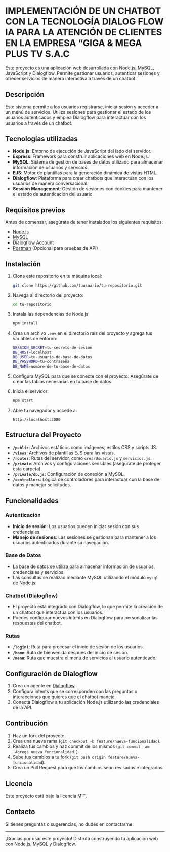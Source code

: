 # IMPLEMENTACIÓN DE UN CHATBOT CON LA TECNOLOGÍA DIALOG FLOW  IA PARA LA ATENCIÓN DE  CLIENTES  EN LA EMPRESA “GIGA & MEGA PLUS TV S.A.C

Este proyecto es una aplicación web desarrollada con Node.js, MySQL, JavaScript y Dialogflow. Permite gestionar usuarios, autenticar sesiones y ofrecer servicios de manera interactiva a través de un chatbot.

## Descripción

Este sistema permite a los usuarios registrarse, iniciar sesión y acceder a un menú de servicios. Utiliza sesiones para gestionar el estado de los usuarios autenticados y emplea Dialogflow para interactuar con los usuarios a través de un chatbot.

## Tecnologías utilizadas

- **Node.js**: Entorno de ejecución de JavaScript del lado del servidor.
- **Express**: Framework para construir aplicaciones web en Node.js.
- **MySQL**: Sistema de gestión de bases de datos utilizado para almacenar información de usuarios y servicios.
- **EJS**: Motor de plantillas para la generación dinámica de vistas HTML.
- **Dialogflow**: Plataforma para crear chatbots que interactúan con los usuarios de manera conversacional.
- **Session Management**: Gestión de sesiones con cookies para mantener el estado de autenticación del usuario.

## Requisitos previos

Antes de comenzar, asegúrate de tener instalados los siguientes requisitos:

- [Node.js](https://nodejs.org/)
- [MySQL](https://www.mysql.com/)
- [Dialogflow Account](https://dialogflow.cloud.google.com/)
- [Postman](https://www.postman.com/) (Opcional para pruebas de API)

## Instalación

1. Clona este repositorio en tu máquina local:

    ```bash
    git clone https://github.com/tuusuario/tu-repositorio.git
    ```

2. Navega al directorio del proyecto:

    ```bash
    cd tu-repositorio
    ```

3. Instala las dependencias de Node.js:

    ```bash
    npm install
    ```

4. Crea un archivo `.env` en el directorio raíz del proyecto y agrega tus variables de entorno:

    ```bash
    SESSION_SECRET=tu-secreto-de-sesion
    DB_HOST=localhost
    DB_USER=tu-usuario-de-base-de-datos
    DB_PASSWORD=tu-contraseña
    DB_NAME=nombre-de-tu-base-de-datos
    ```

5. Configura MySQL para que se conecte con el proyecto. Asegúrate de crear las tablas necesarias en tu base de datos.

6. Inicia el servidor:

    ```bash
    npm start
    ```

7. Abre tu navegador y accede a:

    ```
    http://localhost:3000
    ```

## Estructura del Proyecto

- **`/public`**: Archivos estáticos como imágenes, estilos CSS y scripts JS.
- **`/views`**: Archivos de plantillas EJS para las vistas.
- **`/routes`**: Rutas del servidor, como `crearUsuario.js` y `servicios.js`.
- **`/private`**: Archivos y configuraciones sensibles (asegúrate de proteger esta carpeta).
- **`/private/db.js`**: Configuración de conexión a MySQL.
- **`/controllers`**: Lógica de controladores para interactuar con la base de datos y manejar solicitudes.

## Funcionalidades

### Autenticación

- **Inicio de sesión**: Los usuarios pueden iniciar sesión con sus credenciales.
- **Manejo de sesiones**: Las sesiones se gestionan para mantener a los usuarios autenticados durante su navegación.

### Base de Datos

- La base de datos se utiliza para almacenar información de usuarios, credenciales y servicios.
- Las consultas se realizan mediante MySQL utilizando el módulo `mysql` de Node.js.

### Chatbot (Dialogflow)

- El proyecto está integrado con Dialogflow, lo que permite la creación de un chatbot que interactúa con los usuarios.
- Puedes configurar nuevos intents en Dialogflow para personalizar las respuestas del chatbot.

### Rutas

- **`/login1`**: Ruta para procesar el inicio de sesión de los usuarios.
- **`/home`**: Ruta de bienvenida después del inicio de sesión.
- **`/menu`**: Ruta que muestra el menú de servicios al usuario autenticado.

## Configuración de Dialogflow

1. Crea un agente en [Dialogflow](https://dialogflow.cloud.google.com/).
2. Configura intents que se corresponden con las preguntas o interacciones que quieres que el chatbot maneje.
3. Conecta Dialogflow a tu aplicación Node.js utilizando las credenciales de la API.

## Contribución

1. Haz un fork del proyecto.
2. Crea una nueva rama (`git checkout -b feature/nueva-funcionalidad`).
3. Realiza tus cambios y haz commit de los mismos (`git commit -am 'Agrega nueva funcionalidad'`).
4. Sube tus cambios a tu fork (`git push origin feature/nueva-funcionalidad`).
5. Crea un Pull Request para que los cambios sean revisados e integrados.

## Licencia

Este proyecto está bajo la licencia [MIT](LICENSE).

## Contacto

Si tienes preguntas o sugerencias, no dudes en contactarme.

---

¡Gracias por usar este proyecto! Disfruta construyendo tu aplicación web con Node.js, MySQL y Dialogflow.







